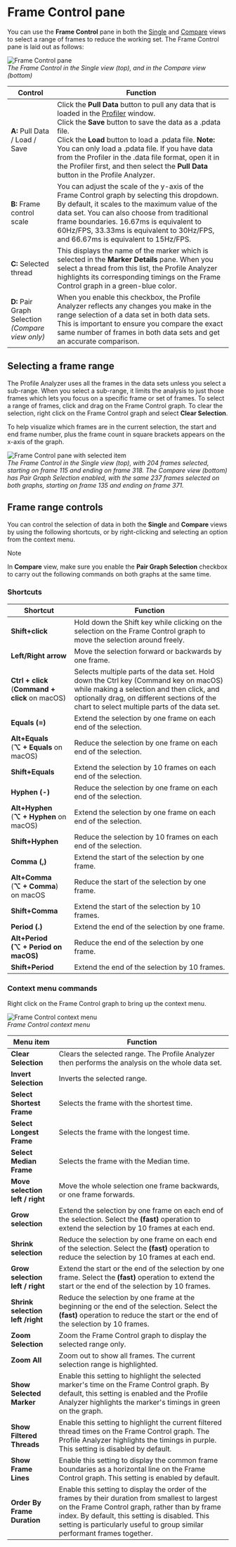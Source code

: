 # Frame Control pane

You can use the **Frame Control** pane in both the [Single](single-view.md) and [Compare](compare-view.md) views  to select a range of frames to reduce the working set. The Frame Control pane is laid out as follows:

![Frame Control pane](images/profile-analyzer-frame-control-pane.png)<br/>*The Frame Control in the Single view (top), and in the Compare view (bottom)*

|**Control**|**Function**|
|---|---|
|**A:** Pull Data / Load / Save| Click the **Pull Data** button to pull any data that is loaded in the [Profiler](https://docs.unity3d.com/Manual/Profiler.html) window.<br/>Click the **Save** button to save the data as a .pdata file.<br/>Click the **Load** button to load a .pdata file. **Note:** You can only load a .pdata file. If you have data from the Profiler in the .data file format, open it in the Profiler first, and then select the **Pull Data** button in the Profile Analyzer.|
|**B:** Frame control scale| You can adjust the scale of the y-axis of the Frame Control graph by selecting this dropdown. By default, it scales to the maximum value of the data set. You can also choose from traditional frame boundaries. 16.67ms is equivalent to 60Hz/FPS, 33.33ms is equivalent to 30Hz/FPS, and  66.67ms is equivalent to 15Hz/FPS.|
|**C:** Selected thread| This displays the name of the marker which is selected in the **Marker Details** pane. When you select a thread from this list, the Profile Analyzer highlights its corresponding timings on the Frame Control graph in a green-blue color.|
|**D:** Pair Graph Selection<br/>*(Compare view only)*| When you enable this checkbox, the Profile Analyzer reflects any changes you make in the range selection of a data set in both data sets. This is important to ensure you compare the exact same number of frames in both data sets and get an accurate comparison. |

## Selecting a frame range

The Profile Analyzer uses all the frames in the data sets unless you select a sub-range. When you select a sub-range, it limits the analysis to just those frames which lets you focus on a specific frame or set of frames. To select a range of frames, click and drag on the Frame Control graph. To clear the selection, right click on the Frame Control graph and select **Clear Selection**.

To help visualize which frames are in the current selection, the start and end frame number, plus the frame count in square brackets appears on the x-axis of the graph.

![Frame Control pane with selected item](images/profile-analyzer-frame-control-selection.png)<br/>*The Frame Control in the Single view (top), with 204 frames selected, starting on frame 115 and ending on frame 318. The  Compare view (bottom) has Pair Graph Selection enabled, with the same 237 frames selected on both graphs, starting on frame 135 and ending on frame 371.*

## Frame range controls

You can control the selection of data in both the **Single** and **Compare** views by using the following shortcuts, or by right-clicking and selecting an option from the context menu.

>[!NOTE]
>In **Compare** view, make sure you enable the **Pair Graph Selection** checkbox to carry out the following commands on both graphs at the same time.

### Shortcuts

|**Shortcut**|**Function**|
|---|---|
|**Shift+click**|Hold down the Shift key while clicking on the selection on the Frame Control graph to move the selection around freely.|
|**Left/Right arrow**|Move the selection forward or backwards by one frame.|
|**Ctrl + click**<br/>(**Command + click** on macOS)| Selects multiple parts of the data set. Hold down the Ctrl key (Command key on macOS) while making a selection and then click, and optionally drag, on different sections of the chart to select multiple parts of the data set.|
|**Equals (=)**| Extend the selection by one frame on each end of the selection.|
|**Alt+Equals**<br/>(**&#8997; + Equals** on macOS)|Reduce the selection by one frame on each end of the selection.|
|**Shift+Equals**| Extend the selection by 10 frames on each end of the selection.|
|**Hyphen (-)**|Reduce the selection by one frame on each end of the selection.|
|**Alt+Hyphen**<br/>(**&#8997; + Hyphen** on macOS)|Extend the selection by one frame on each end of the selection.|
|**Shift+Hyphen**| Reduce the selection by 10 frames on each end of the selection.|
|**Comma (,)**| Extend the start of the selection by one frame.|
|**Alt+Comma**<br/>(**&#8997; + Comma**) on macOS|Reduce the start of the selection by one frame.|
|**Shift+Comma**|Extend the start of the selection by 10 frames.|
|**Period (.)**| Extend the end of the selection by one frame.|
|**Alt+Period**<br/>**(&#8997; + Period on macOS)**|Reduce the end of the selection by one frame.|
|**Shift+Period**|Extend the end of the selection by 10 frames.|

### Context menu commands

Right click on the Frame Control graph to bring up the context menu.

![Frame Control context menu](images/frame-control-context-menu.png)<br/>*Frame Control context menu*

|**Menu item**|**Function**|
|---|---|
|**Clear Selection**|Clears the selected range. The Profile Analyzer then performs the analysis on the whole data set.|
|**Invert Selection**|Inverts the selected range.|
|**Select Shortest Frame**|Selects the frame with the shortest time.|
|**Select Longest Frame**|Selects the frame with the longest time.|
|**Select Median Frame**| Selects the frame with the Median time. |
|**Move selection left / right**|Move the whole selection one frame backwards, or one frame forwards. |
|**Grow selection**|Extend the selection by one frame on each end of the selection. Select the **(fast)** operation to extend the selection by 10 frames at each end.|
|**Shrink selection**|Reduce the selection by one frame on each end of the selection. Select the **(fast)** operation to reduce the selection by 10 frames at each end.|
|**Grow selection left / right**|Extend the start or the end of the selection by one frame. Select the **(fast)** operation to extend the start or the end of the selection by 10 frames.|
|**Shrink selection left /right**|Reduce the selection by one frame at the beginning or the end of the selection. Select the **(fast)** operation to reduce the start or the end of the selection by 10 frames.|
|**Zoom Selection**| Zoom the Frame Control graph to display the selected range only.|
|**Zoom All**| Zoom out to show all frames. The current selection range is highlighted.|
|**Show Selected Marker**| Enable this setting to highlight the selected marker's time on the Frame Control graph. By default, this setting is enabled and the Profile Analyzer highlights the marker's timings in green on the graph.|
|**Show Filtered Threads**|Enable this setting to highlight the current filtered thread times on the Frame Control graph. The Profile Analyzer highlights the timings in purple. This setting is disabled by default.|
|**Show Frame Lines**| Enable this setting to display the common frame boundaries as a horizontal line on the Frame Control graph. This setting is enabled by default.|
|**Order By Frame Duration**| Enable this setting to display the order of the frames by their duration from smallest to largest on the Frame Control graph, rather than by frame index. By default, this setting is disabled. This setting is particularly useful to group similar performant frames together.|
